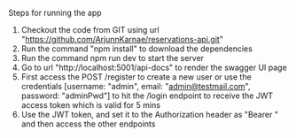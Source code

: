 Steps for running the app 
1. Checkout the code from GIT using url "https://github.com/ArjunnKarnae/reservations-api.git"
2. Run the command "npm install" to download the dependencies
3. Run the command npm run dev to start the server
4. Go to url "http://localhost:5001/api-docs" to render the swagger UI page
5. First access the POST /register to create a new user or use the credentials [username: "admin", email: "admin@testmail.com", password: "adminPwd"] to hit the /login endpoint to receive the JWT access token which is valid for 5 mins
6. Use the JWT token, and set it to the Authorization header as "Bearer <AccessToken>" and then access the other endpoints

